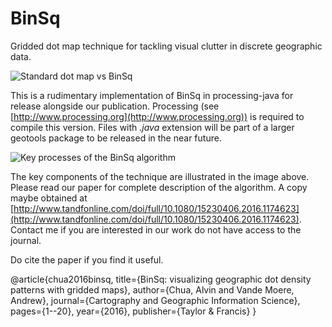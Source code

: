 # BinSq
Gridded dot map technique for tackling visual clutter in discrete geographic data.

![Standard dot map vs BinSq](https://pbs.twimg.com/media/CgpfxDaWwAIKyYx.jpg:large)

This is a rudimentary implementation of BinSq in processing-java for release alongside our publication. Processing (see [http://www.processing.org](http://www.processing.org)) is required to compile this version. Files with *.java* extension will be part of a larger geotools package to be released in the near future.

![Key processes of the BinSq algorithm](https://36.media.tumblr.com/2ae4bd947951140213d6563e2ff8e1d4/tumblr_o69npgOlsG1rgerafo1_500h.jpg)

The key components of the technique are illustrated in the image above. Please read our paper for complete description of the algorithm. A copy maybe obtained at [http://www.tandfonline.com/doi/full/10.1080/15230406.2016.1174623](http://www.tandfonline.com/doi/full/10.1080/15230406.2016.1174623). Contact me if you are interested in our work do not have access to the journal. 

Do cite the paper if you find it useful.

@article{chua2016binsq,
  title={BinSq: visualizing geographic dot density patterns with gridded maps},
  author={Chua, Alvin and Vande Moere, Andrew},
  journal={Cartography and Geographic Information Science},
  pages={1--20},
  year={2016},
  publisher={Taylor \& Francis}
}